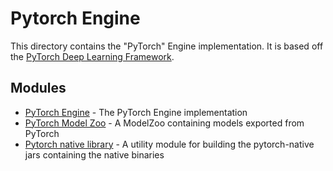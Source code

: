 # Pytorch Engine

This directory contains the "PyTorch" Engine implementation.
It is based off the [PyTorch Deep Learning Framework](https://pytorch.org/).

## Modules

- [PyTorch Engine](pytorch-engine/README.md) - The PyTorch Engine implementation
- [PyTorch Model Zoo](pytorch-model-zoo/README.md) - A ModelZoo containing models exported from PyTorch
- [Pytorch native library](pytorch-native/README.md) - A utility module for building the pytorch-native jars containing the native binaries
